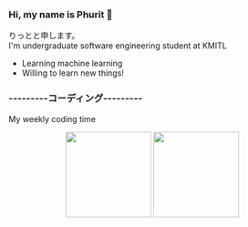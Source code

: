 ### Hi, my name is Phurit 👋
りっとと申します。<br/>
I'm undergraduate software engineering student at KMITL

 
<ul>
  <li> Learning machine learning </li>
  <li> Willing to learn new things! </li>
</ul>

### ---------コーディング---------
My weekly coding time
<!--START_SECTION:waka-->
<!--END_SECTION:waka-->
<p align= "center">
  <img height= "150" src="https://github-readme-stats.vercel.app/api/top-langs/?username=rit1217&hide=javascript,html" />
  <img height= "150" src="https://github-readme-stats.vercel.app/api/top-langs/?username=rit1217" />
</p>

<!--
**rit1217/rit1217** is a ✨ _special_ ✨ repository because its `README.md` (this file) appears on your GitHub profile.

Here are some ideas to get you started:

- 🔭 I’m currently working on ...
- 🌱 I’m currently learning ...
- 👯 I’m looking to collaborate on ...
- 🤔 I’m looking for help with ...
- 💬 Ask me about ...
- 📫 How to reach me: ...
- 😄 Pronouns: ...
- ⚡ Fun fact: ...
-->


